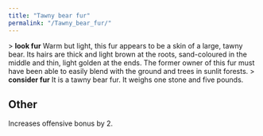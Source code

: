 ```yaml
---
title: "Tawny bear fur"
permalink: "/Tawny_bear_fur/"
---
```


\> **look fur**
Warm but light, this fur appears to be a skin of a large, tawny bear.
Its hairs
are thick and light brown at the roots, sand-coloured in the middle and
thin,
light golden at the ends. The former owner of this fur must have been
able to
easily blend with the ground and trees in sunlit forests.
\> **consider fur**
It is a tawny bear fur.
It weighs one stone and five pounds.

## Other

Increases offensive bonus by 2.